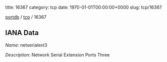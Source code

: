 title: 16367
category: tcp
date: 1970-01-01T00:00:00+0000
slug: tcp/16367

[portdb](/) / [tcp](/category/tcp.html) / 16367


## IANA Data

_Name:_ netserialext3

_Description:_ Network Serial Extension Ports Three

